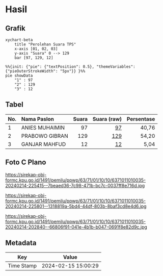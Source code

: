 # Hasil

## Grafik

```mermaid
xychart-beta
    title "Perolehan Suara TPS"
    x-axis [01, 02, 03]
    y-axis "Suara" 0 --> 129
    bar [97, 129, 12]
```

```mermaid
%%{init: {"pie": {"textPosition": 0.5}, "themeVariables": {"pieOuterStrokeWidth": "5px"}} }%%
pie showData
    "1" : 97
    "2" : 129
    "3" : 12
```

## Tabel

| No. | Nama Paslon    | Suara | Suara (raw) | Persentase |
|:--- |:-------------- | -----:| -----------:| ----------:|
| 1   | ANIES MUHAIMIN | 97    | [97][p-1]   | 40,76      |
| 2   | PRABOWO GIBRAN | 129   | [129][p-2]  | 54,20      |
| 3   | GANJAR MAHFUD  | 12    | [12][p-3]   | 5,04       |


[p-1]: https://github.com/gigit-pemilu/pemilu-2024/blob/main/pilpres/hitung-suara/sub/63-kalimantan-selatan/sub/71-kota-banjarmasin/sub/01-banjarmasin-selatan/sub/1010-pemurus-dalam/sub/035-tps/sub/paslon-1.txt
[p-2]: https://github.com/gigit-pemilu/pemilu-2024/blob/main/pilpres/hitung-suara/sub/63-kalimantan-selatan/sub/71-kota-banjarmasin/sub/01-banjarmasin-selatan/sub/1010-pemurus-dalam/sub/035-tps/sub/paslon-2.txt
[p-3]: https://github.com/gigit-pemilu/pemilu-2024/blob/main/pilpres/hitung-suara/sub/63-kalimantan-selatan/sub/71-kota-banjarmasin/sub/01-banjarmasin-selatan/sub/1010-pemurus-dalam/sub/035-tps/sub/paslon-3.txt

## Foto C Plano

https://sirekap-obj-formc.kpu.go.id/1491/pemilu/ppwp/63/71/01/10/10/6371011010035-20240214-225415--7beaed36-7c98-471b-bc7c-0037ff8e716d.jpg

https://sirekap-obj-formc.kpu.go.id/1491/pemilu/ppwp/63/71/01/10/10/6371011010035-20240214-225801--1318819a-5bd4-44df-803b-8baf3cd8e4d6.jpg

https://sirekap-obj-formc.kpu.go.id/1491/pemilu/ppwp/63/71/01/10/10/6371011010035-20240214-202840--66806f91-041e-4b1b-b047-0691f8e82d9c.jpg


## Metadata

| Key        | Value               |
| ---------- | ------------------- |
| Time Stamp | 2024-02-15 15:00:29 |




